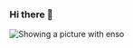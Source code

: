 ### Hi there 👋

<!--
**quant1998/quant1998** is a ✨ _special_ ✨ repository because its `README.md` (this file) appears on your GitHub profile.

Here are some ideas to get you started:

- 🔭 I’m currently working on ...
- 🌱 I’m currently learning ...
- 👯 I’m looking to collaborate on ...
- 🤔 I’m looking for help with ...
- 💬 Ask me about ...
- 📫 How to reach me: ...
- 😄 Pronouns: ...
- ⚡ Fun fact: ...
-->
<picture>
 <source media="(prefers-color-scheme: dark)" srcset="https://www.haginotera.or.jp/images/outline/treasure_ensou.jpg">
 <source media="(prefers-color-scheme: light)" srcset="https://www.haginotera.or.jp/images/outline/treasure_ensou.jpg">
 <img alt="Showing a picture with enso" src="https://www.haginotera.or.jp/images/outline/treasure_ensou.jpg">
</picture>

